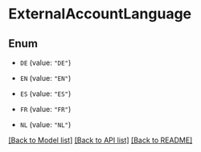 # ExternalAccountLanguage

## Enum


* `DE` (value: `"DE"`)

* `EN` (value: `"EN"`)

* `ES` (value: `"ES"`)

* `FR` (value: `"FR"`)

* `NL` (value: `"NL"`)


[[Back to Model list]](../README.md#documentation-for-models) [[Back to API list]](../README.md#documentation-for-api-endpoints) [[Back to README]](../README.md)


